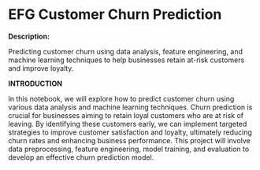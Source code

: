 # **EFG Customer Churn Prediction**

**Description:**

Predicting customer churn using data analysis, feature engineering, and machine learning techniques to help businesses retain at-risk customers and improve loyalty.

**INTRODUCTION**

In this notebook, we will explore how to predict customer churn using various data analysis and machine learning techniques. Churn prediction is crucial for businesses aiming to retain loyal customers who are at risk of leaving. By identifying these customers early, we can implement targeted strategies to improve customer satisfaction and loyalty, ultimately reducing churn rates and enhancing business performance. This project will involve data preprocessing, feature engineering, model training, and evaluation to develop an effective churn prediction model.

